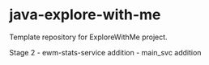 # java-explore-with-me
Template repository for ExploreWithMe project.

Stage 2 - ewm-stats-service addition - main_svc addition